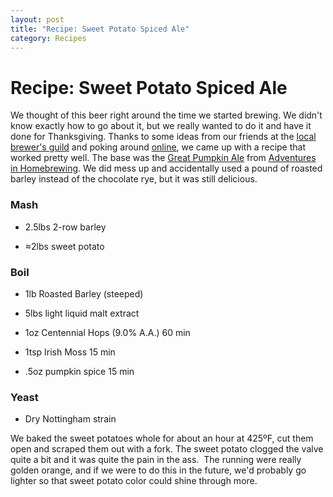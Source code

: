 ```yaml
---
layout: post
title: "Recipe: Sweet Potato Spiced Ale"
category: Recipes
---
```


Recipe: Sweet Potato Spiced Ale
===============================

We thought of this beer right around the time we started brewing. We didn't know exactly how to go about it, but we really wanted to do it and have it done for Thanksgiving. Thanks to some ideas from our friends at the [local brewer's guild](http://aabg.org "Ann Arbor Brewer's Guild") and poking around [online](http://homebrewtalk.com "Homebrew Talk"), we came up with a recipe that worked pretty well. The base was the [Great Pumpkin Ale](http://www.homebrewing.org/The-Great-Pumpkin-Charlie-Brown-Ale_p_593.html) from [Adventures in Homebrewing](http://homebrewing.org "Adventures in Homebrewing"). We did mess up and accidentally used a pound of roasted barley instead of the chocolate rye, but it was still delicious.

### Mash

*   2.5lbs 2-row barley

*   ≈2lbs sweet potato

### Boil

*   1lb Roasted Barley (steeped)

*   5lbs light liquid malt extract

*   1oz Centennial Hops (9.0% A.A.) 60 min

*   1tsp Irish Moss 15 min

*   .5oz pumpkin spice 15 min

### Yeast

*   Dry Nottingham strain

We baked the sweet potatoes whole for about an hour at 425ºF, cut them open and scraped them out with a fork. The sweet potato clogged the valve quite a bit and it was quite the pain in the ass.  The running were really golden orange, and if we were to do this in the future, we'd probably go lighter so that sweet potato color could shine through more.